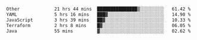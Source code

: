 <!--START_SECTION:waka-->

```txt
Other             21 hrs 44 mins  ███████████████▒░░░░░░░░░   61.42 %
YAML              5 hrs 16 mins   ███▓░░░░░░░░░░░░░░░░░░░░░   14.90 %
JavaScript        3 hrs 39 mins   ██▓░░░░░░░░░░░░░░░░░░░░░░   10.33 %
Terraform         2 hrs 8 mins    █▓░░░░░░░░░░░░░░░░░░░░░░░   06.05 %
Java              55 mins         ▓░░░░░░░░░░░░░░░░░░░░░░░░   02.62 %
```

<!--END_SECTION:waka--> 
 
